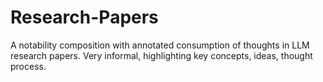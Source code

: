 # Research-Papers

A notability composition with annotated consumption of thoughts in LLM research papers. Very informal, highlighting key concepts, ideas, thought process.
